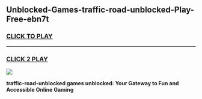 
## Unblocked-Games-traffic-road-unblocked-Play-Free-ebn7t
<h3>
<a href="https://premium76.site?title=traffic-road-unblocked&ref=23A">CLICK TO PLAY</a></h3>
<hr>

<h3>
<a href="https://premium76.site?title=traffic-road-unblocked&ref=23A">CLICK 2 PLAY</a>
  
</h3>

<a href="https://premium76.site?title=traffic-road-unblocked&ref=23A"><img src="https://clearcache.store/games.png"></a>


**traffic-road-unblocked games unblocked: Your Gateway to Fun and Accessible Online Gaming**

